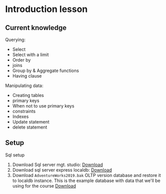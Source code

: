 # Introduction lesson


## Current knowledge

Querying:
- Select
- Select with a limit
- Order by
- joins
- Group by & Aggregate functions
- Having clause

Manipulating data:
- Creating tables
- primary keys
- When not to use primary keys
- constraints
- Indexes
- Update statement
- delete statement

## Setup
Sql setup

1. Download Sql server mgt. studio: [Download](https://docs.microsoft.com/en-us/sql/ssms/download-sql-server-management-studio-ssms?view=sql-server-ver15)
2. Download sql server express localdb: [Download](https://docs.microsoft.com/en-us/sql/database-engine/configure-windows/sql-server-express-localdb?view=sql-server-ver15)
3. Download `AdventureWorks2019.bak` OLTP version database and restore it to localdb instance. This is the example database with data that we'll be using for the course   [Download](https://docs.microsoft.com/en-us/sql/samples/adventureworks-install-configure?view=sql-server-ver15&tabs=ssms)


